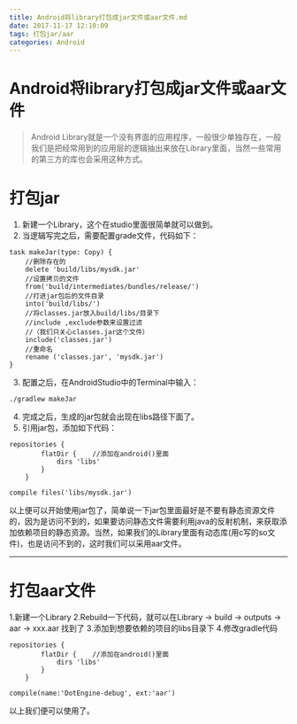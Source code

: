 ```yaml
---
title: Android将library打包成jar文件或aar文件.md
date: 2017-11-17 12:10:09
tags: 打包jar/aar
categories: Android
---
```


# Android将library打包成jar文件或aar文件

> Android Library就是一个没有界面的应用程序，一般很少单独存在，一般我们是把经常用到的应用层的逻辑抽出来放在Library里面，当然一些常用的第三方的库也会采用这种方式。

# 打包jar
1. 新建一个Library，这个在studio里面很简单就可以做到。
2. 当逻辑写完之后，需要配置grade文件，代码如下：
```
task makeJar(type: Copy) {
    //删除存在的
    delete 'build/libs/mysdk.jar'
    //设置拷贝的文件
    from('build/intermediates/bundles/release/')
    //打进jar包后的文件目录
    into('build/libs/')
    //将classes.jar放入build/libs/目录下
    //include ,exclude参数来设置过滤
    //（我们只关心classes.jar这个文件）
    include('classes.jar')
    //重命名
    rename ('classes.jar', 'mysdk.jar')
}
```
3. 配置之后，在AndroidStudio中的Terminal中输入：
```
./gradlew makeJar
```
4. 完成之后，生成的jar包就会出现在libs路径下面了。
5. 引用jar包，添加如下代码：

```
repositories {
        flatDir {    //添加在android()里面
            dirs 'libs'
        }
    }

compile files('libs/mysdk.jar')

```

以上便可以开始使用jar包了，简单说一下jar包里面最好是不要有静态资源文件的，因为是访问不到的，如果要访问静态文件需要利用java的反射机制，来获取添加依赖项目的静态资源。当然，如果我们的Library里面有动态库(用c写的so文件)，也是访问不到的，这时我们可以采用aar文件。

----

# 打包aar文件

1.新建一个Library
2.Rebuild一下代码，就可以在Library -> build -> outputs -> aar -> xxx.aar 找到了
3.添加到想要依赖的项目的libs目录下
4.修改gradle代码

```
repositories {
        flatDir {    //添加在android()里面
            dirs 'libs'
        }
    }

compile(name:'DotEngine-debug', ext:'aar')
```

以上我们便可以使用了。
